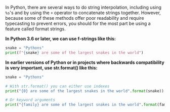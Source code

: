 In Python, there are several ways to do string interpolation, including using `%s`'s and by using the `+` operator to concatenate strings together. However, because some of these methods offer poor readability and require typecasting to prevent errors, you should for the most part be using a feature called format strings.

**In Python 3.6 or later, we can use f-strings like this:**
```py
snake = "Pythons"
print(f"{snake} are some of the largest snakes in the world")
```
**In earlier versions of Python or in projects where backwards compatibility is very important, use  str.format() like this:**
```py
snake = "Pythons"

# With str.format() you can either use indexes
print("{0} are some of the largest snakes in the world".format(snake))

# Or keyword arguments
print("{family} are some of the largest snakes in the world".format(family=snake))
```
